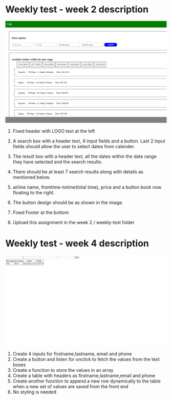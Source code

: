 # Weekly test - week 2 description


![enter image description here](vst_test1.png)

1. Fixed header with LOGO text at the left
2. A search box with a header text, 4 input fields and a button. Last 2 input fields should allow the user to select dates from calender.
3. The result box with a header text, all the dates within the date range they have selected and the search results.

4. There should be at least 7 search results along with details as mentioned below.

5. airline name, fromtime-totime(total time), price and a button book now floating to the right.

6. The button design should be as shown in the image. 

7. Fixed Footer at the bottom

8. Upload this assignment in the week 2 / weekly-test folder 

# Weekly test - week 4 description
![enter image description here](week4_test.png)
1. Create 4 inputs for firstname,lastname, email and phone
2. Create a button and listen for onclick to fetch the values from the text boxes
3. Create a function to store the values in an array 
4. Create a table with headers as firstname,lastname,email and phone
5. Create another function to append a new row dynamically to the table when a new set of values are saved from the front end
6. No styling is needed
